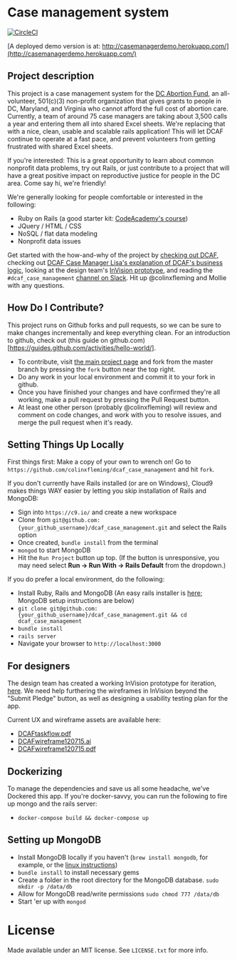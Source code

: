 # Case management system

[![CircleCI](https://circleci.com/gh/colinxfleming/dcaf_case_management.svg?style=shield)](https://circleci.com/gh/colinxfleming/dcaf_case_management)

[A deployed demo version is at: http://casemanagerdemo.herokuapp.com/](http://casemanagerdemo.herokuapp.com/)

## Project description
This project is a case management system for the [DC Abortion Fund](http://dcabortionfund.org/), an all-volunteer, 501(c)(3) non-profit organization that gives grants to people in DC, Maryland, and Virginia who cannot afford the full cost of abortion care. Currently, a team of around 75 case managers are taking about 3,500 calls a year and entering them all into shared Excel sheets. We're replacing that with a nice, clean, usable and scalable rails application! This will let DCAF continue to operate at a fast pace, and prevent volunteers from getting frustrated with shared Excel sheets. 

If you're interested: This is a great opportunity to learn about common nonprofit data problems, try out Rails, or just contribute to a project that will have a great positive impact on reproductive justice for people in the DC area. Come say hi, we're friendly! 

We're generally looking for people comfortable or interested in the following:
* Ruby on Rails (a good starter kit: [CodeAcademy's course](http://www.codecademy.com/learn/learn-rails))
* JQuery / HTML / CSS
* NoSQL / flat data modeling
* Nonprofit data issues 

Get started with the how-and-why of the project by [checking out DCAF](http://dcabortionfund.org), checking out [DCAF Case Manager Lisa's explanation of DCAF's business logic](https://github.com/colinxfleming/dcaf_case_management/wiki/DCAF-101), looking at the design team's [InVision prototype](https://projects.invisionapp.com/share/6757W6WFJ), and reading the `#dcaf_case_management` [channel on Slack](https://codefordc.slack.com/messages/dcaf_case_management/files/). Hit up @colinxfleming and Mollie with any questions. 

## How Do I Contribute? 
This project runs on Github forks and pull requests, so we can be sure to make changes incrementally and keep everything clean. For an introduction to github, check out (this guide on github.com)[https://guides.github.com/activities/hello-world/]. 
* To contribute, visit [the main project page](https://github.com/colinxfleming/dcaf_case_management) and fork from the master branch by pressing the `fork` button near the top right.
* Do any work in your local environment and commit it to your fork in github.
* Once you have finished your changes and have confirmed they're all working, make a pull request by pressing the Pull Request button.
* At least one other person (probably @colinxfleming) will review and comment on code changes, and work with you to resolve issues, and merge the pull request when it's ready.

## Setting Things Up Locally 

First things first: Make a copy of your own to wrench on! Go to `https://github.com/colinxfleming/dcaf_case_management` and hit `fork`.

If you don't currently have Rails installed (or are on Windows), Cloud9 makes things WAY easier by letting you skip installation of Rails and MongoDB: 

* Sign into `https://c9.io/` and create a new workspace
* Clone from `git@github.com:{your_github_username}/dcaf_case_management.git` and select the Rails option
* Once created, `bundle install` from the terminal
* `mongod` to start MongoDB
* Hit the `Run Project` button up top. (If the button is unresponsive, you may need select **Run -> Run With -> Rails Default** from the dropdown.)

If you do prefer a local environment, do the following: 

* Install Ruby, Rails and MongoDB (An easy rails installer is [here](http://railsinstaller.org/en); MongoDB setup instructions are below)
* `git clone git@github.com:{your_github_username}/dcaf_case_management.git && cd dcaf_case_management`
* `bundle install`
* `rails server`
* Navigate your browser to `http://localhost:3000`

## For designers
The design team has created a working InVision prototype for iteration, [here](https://projects.invisionapp.com/share/6757W6WFJ). We need help furthering the wireframes in InVision beyond the "Submit Pledge" button, as well as designing a usability testing plan for the app. 

Current UX and wireframe assets are available here: 
* [DCAFtaskflow.pdf](https://drive.google.com/file/d/0B2HIORWZ94L-NVJNN0VEeEdEa28/view?usp=sharing)
* [DCAFwireframe120715.ai](https://github.com/colinxfleming/dcaf_case_management/blob/master/_design/DCAFwireframe120715.ai)
* [DCAFwireframe120715.pdf](https://github.com/colinxfleming/dcaf_case_management/blob/master/_design/DCAFwireframe120715.pdf)

## Dockerizing

To manage the dependencies and save us all some headache, we've Dockered this app. If you're docker-savvy, you can run the following to fire up mongo and the rails server: 
* `docker-compose build && docker-compose up`

## Setting up MongoDB

* Install MongoDB locally if you haven't (`brew install mongodb`, for example, or the [linux instructions](https://docs.mongodb.org/manual/tutorial/install-mongodb-on-ubuntu/))
* `bundle install` to install necessary gems
* Create a folder in the root directory for the MongoDB database. `sudo mkdir -p /data/db`
* Allow for MongoDB read/write permissions `sudo chmod 777 /data/db`
* Start 'er up with `mongod`

# License

Made available under an MIT license. See `LICENSE.txt` for more info.
